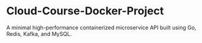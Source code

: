 # Cloud-Course-Docker-Project
A minimal high-performance containerized microservice API built using Go, Redis, Kafka, and MySQL.
